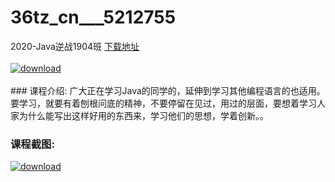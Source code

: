 # 36tz_cn___5212755
2020-Java逆战1904班
[下载地址](http://www.36tz.cn/article/5212755 "下载地址")
<br/></br>[![download](http://36tz.cn/muke_img/2020_05_2-18-300x189.png "下载地址")](http://www.36tz.cn/article/5212755 "下载地址")
<br/></br>### 课程介绍:
广大正在学习Java的同学的，延伸到学习其他编程语言的也适用。要学习，就要有着刨根问底的精神，不要停留在见过，用过的层面，要想着学习人家为什么能写出这样好用的东西来，学习他们的思想，学着创新。。

### 课程截图:
[![download](http://36tz.cn/muke_img/2020_05_1-18.png "下载地址")](http://www.36tz.cn/article/5212755 "下载地址")
